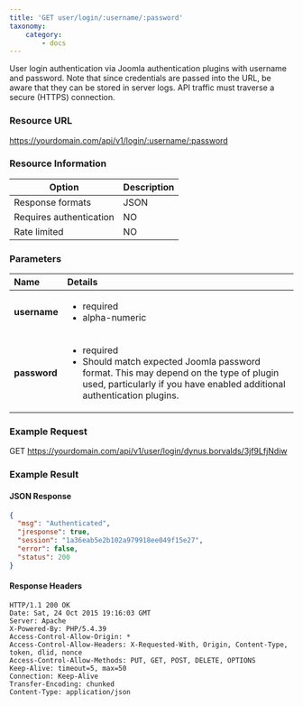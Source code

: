 ```yaml
---
title: 'GET user/login/:username/:password'
taxonomy:
    category:
        - docs
---
```


User login authentication via Joomla authentication plugins with username and password. Note that since credentials are passed into the URL, be aware that they can be stored in server logs. API traffic must traverse a secure (HTTPS) connection.

### Resource URL
https://yourdomain.com/api/v1/login/:username/:password

### Resource Information

| Option | Description |
| ------ | ----------- |
| Response formats   | JSON |
| Requires authentication | NO |
| Rate limited    | NO |

### Parameters

|  Name  |  Details  |  
|  :-----          |  :-----          |
|  **username** | <ul><li>required</li><li>alpha-numeric</li></ul> |
|  **password** | <ul><li>required</li><li>Should match expected Joomla password format. This may depend on the type of plugin used, particularly if you have enabled additional authentication plugins.</li></ul> |



### Example Request

GET
https://yourdomain.com/api/v1/user/login/dynus.borvalds/3jf9LfjNdiw

### Example Result

#### JSON Response

```json
{
  "msg": "Authenticated",
  "jresponse": true,
  "session": "1a36eab5e2b102a979918ee049f15e27",
  "error": false,
  "status": 200
}
```
#### Response Headers
```
HTTP/1.1 200 OK
Date: Sat, 24 Oct 2015 19:16:03 GMT
Server: Apache
X-Powered-By: PHP/5.4.39
Access-Control-Allow-Origin: *
Access-Control-Allow-Headers: X-Requested-With, Origin, Content-Type, token, dlid, nonce
Access-Control-Allow-Methods: PUT, GET, POST, DELETE, OPTIONS
Keep-Alive: timeout=5, max=50
Connection: Keep-Alive
Transfer-Encoding: chunked
Content-Type: application/json
```